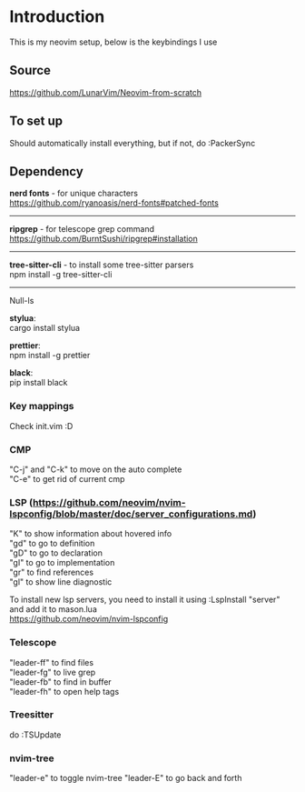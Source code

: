 # Introduction

This is my neovim setup, below is the keybindings I use

## Source

https://github.com/LunarVim/Neovim-from-scratch

## To set up

Should automatically install everything, but if not, do :PackerSync  

## Dependency

**nerd fonts** - for unique characters  
https://github.com/ryanoasis/nerd-fonts#patched-fonts  

---

**ripgrep** - for telescope grep command  
https://github.com/BurntSushi/ripgrep#installation

--- 

**tree-sitter-cli** - to install some tree-sitter parsers  
npm install -g tree-sitter-cli

---

Null-ls

**stylua**:  
cargo install stylua

**prettier**:  
npm install -g prettier

**black**:  
pip install black

### Key mappings

Check init.vim :D 

### CMP 

"C-j" and "C-k" to move on the auto complete  
"C-e" to get rid of current cmp  

### LSP (https://github.com/neovim/nvim-lspconfig/blob/master/doc/server_configurations.md)

"K" to show information about hovered info  
"gd" to go to definition  
"gD" to go to declaration  
"gI" to go to implementation  
"gr" to find references  
"gl" to show line diagnostic  

To install new lsp servers, you need to install it using :LspInstall "server" and add it to mason.lua  
https://github.com/neovim/nvim-lspconfig  

### Telescope

"leader-ff" to find files  
"leader-fg" to live grep  
"leader-fb" to find in buffer  
"leader-fh" to open help tags  

### Treesitter

do :TSUpdate

### nvim-tree

"leader-e" to toggle nvim-tree
"leader-E" to go back and forth

